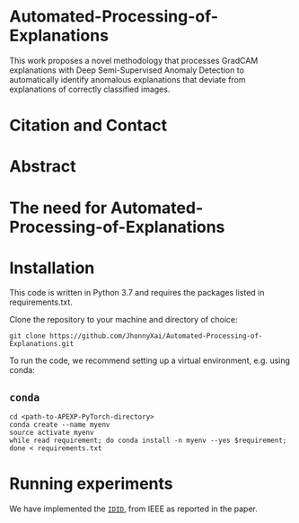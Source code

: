 # Automated-Processing-of-Explanations
This work proposes a novel methodology that processes GradCAM explanations with Deep Semi-Supervised Anomaly Detection to automatically identify anomalous explanations that deviate from explanations of correctly classified images. 

# Citation and Contact

# Abstract

# The need for Automated-Processing-of-Explanations
# Installation
This code is written in Python 3.7 and requires the packages listed in requirements.txt.

Clone the repository to your machine and directory of choice:


```
git clone https://github.com/JhonnyXai/Automated-Processing-of-Explanations.git
```

To run the code, we recommend setting up a virtual environment, e.g. using conda:

## `conda`
```
cd <path-to-APEXP-PyTorch-directory>
conda create --name myenv
source activate myenv
while read requirement; do conda install -n myenv --yes $requirement; done < requirements.txt
```
# Running experiments
We have implemented the [`IDID`](https://ieee-dataport.org/competitions/insulator-defect-detection), from IEEE as reported in the paper. 
